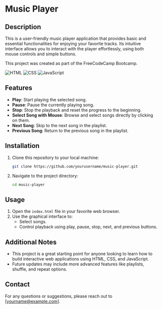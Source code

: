 # Music Player

## Description

This is a user-friendly music player application that provides basic and essential functionalities for enjoying your favorite tracks. Its intuitive interface allows you to interact with the player effortlessly, using both mouse controls and simple buttons.

This project was created as part of the FreeCodeCamp Bootcamp.

![HTML](https://img.shields.io/badge/--E34F26?logo=html5&logoColor=white) ![CSS](https://img.shields.io/badge/--1572B6?logo=css3&logoColor=white) ![JavaScript](https://img.shields.io/badge/--F7DF1E?logo=javascript&logoColor=black)

## Features

- **Play**: Start playing the selected song.
- **Pause**: Pause the currently playing song.
- **Stop**: Stop the playback and reset the progress to the beginning.
- **Select Song with Mouse**: Browse and select songs directly by clicking on them.
- **Next Song**: Skip to the next song in the playlist.
- **Previous Song**: Return to the previous song in the playlist.

## Installation

1. Clone this repository to your local machine:
   ```bash
   git clone https://github.com/yourusername/music-player.git
   ```
2. Navigate to the project directory:
   ```bash
   cd music-player
   ```

## Usage

1. Open the `index.html` file in your favorite web browser.
2. Use the graphical interface to:
   - Select songs.
   - Control playback using play, pause, stop, next, and previous buttons.

## Additional Notes

- This project is a great starting point for anyone looking to learn how to build interactive web applications using HTML, CSS, and JavaScript.
- Future updates may include more advanced features like playlists, shuffle, and repeat options.

## Contact

For any questions or suggestions, please reach out to [[yourname@example.com](mailto\:yourname@example.com)].

